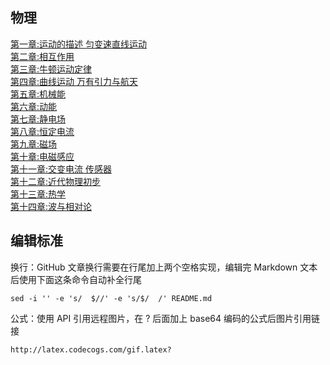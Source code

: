 ## 物理  
[第一章:运动的描述 匀变速直线运动]()  
[第二章:相互作用]()  
[第三章:牛顿运动定律]()  
[第四章:曲线运动 万有引力与航天]()  
[第五章:机械能]()  
[第六章:动能]()  
[第七章:静电场]()  
[第八章:恒定电流]()  
[第九章:磁场]()  
[第十章:电磁感应]()  
[第十一章:交变电流 传感器]()  
[第十二章:近代物理初步]()  
[第十三章:热学]()  
[第十四章:波与相对论](物理/第十四章:波与相对论.md)  
  
## 编辑标准  
换行：GitHub 文章换行需要在行尾加上两个空格实现，编辑完 Markdown 文本后使用下面这条命令自动补全行尾  
```  
sed -i '' -e 's/  $//' -e 's/$/  /' README.md  
```  

公式：使用 API 引用远程图片，在 ? 后面加上 base64 编码的公式后图片引用链接
```
http://latex.codecogs.com/gif.latex?
```
